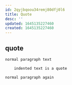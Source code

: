 ```yaml
---
id: 2qyjbqoou34remj80dfj0l6
title: Quote
desc: ''
updated: 1645135227460
created: 1645135227460
---
```


## quote

```rst
normal paragraph text

    indented text is a quote

normal paragraph again
```
